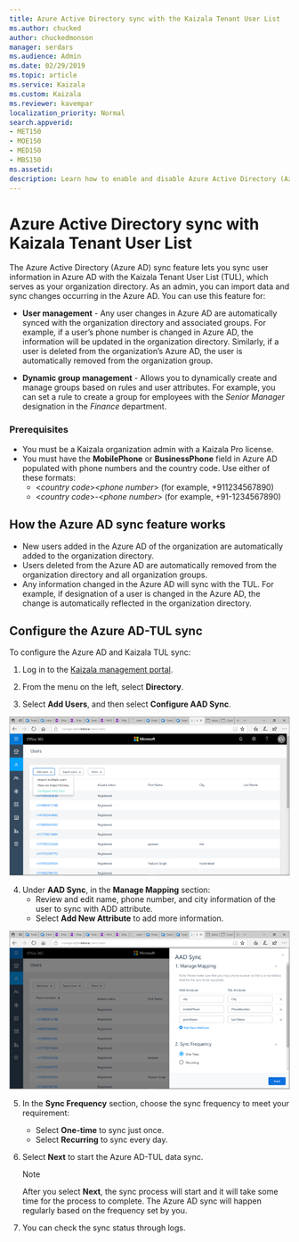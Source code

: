 ```yaml
---
title: Azure Active Directory sync with the Kaizala Tenant User List
ms.author: chucked
author: chuckedmonson
manager: serdars
ms.audience: Admin
ms.date: 02/29/2019
ms.topic: article
ms.service: Kaizala
ms.custom: Kaizala
ms.reviewer: kavempar
localization_priority: Normal
search.appverid:
- MET150
- MOE150
- MED150
- MBS150
ms.assetid: 
description: Learn how to enable and disable Azure Active Directory (Azure AD) sync feature in Kaizala.
---
```


# Azure Active Directory sync with Kaizala Tenant User List

The Azure Active Directory (Azure AD) sync feature lets you sync user information in Azure AD with the Kaizala Tenant User List (TUL), which serves as your organization directory. As an admin, you can import data and sync changes occurring in the Azure AD. You can use this feature for:

- **User management** - Any user changes in Azure AD are automatically synced with the organization directory and associated groups. For example, if a user’s phone number is changed in Azure AD, the information will be updated in the organization directory. Similarly, if a user is deleted from the organization’s Azure AD, the user is automatically removed from the organization group.

- **Dynamic group management** - Allows you to dynamically create and manage groups based on rules and user attributes. For example, you can set a rule to create a group for employees with the *Senior Manager* designation in the *Finance* department.

### Prerequisites

- You must be a Kaizala organization admin with a Kaizala Pro license.
- You must have the **MobilePhone** or **BusinessPhone** field in Azure AD populated with phone numbers and the country code. Use either of these formats:
  - <*country code*><*phone number*> (for example, +911234567890)
  - <*country code*>-<*phone number*> (for example, +91-1234567890)

## How the Azure AD sync feature works

- New users added in the Azure AD of the organization are automatically added to the organization directory.
- Users deleted from the Azure AD are automatically removed from the organization directory and all organization groups.
- Any information changed in the Azure AD will sync with the TUL. For example, if designation of a user is changed in the Azure AD, the change is automatically reflected in the organization directory. 

## Configure the Azure AD-TUL sync

To configure the Azure AD and Kaizala TUL sync:

1. Log in to the [Kaizala management portal](http://manage.kaiza.la).

2. From the menu on the left, select **Directory**.

3. Select **Add Users**, and then select **Configure AAD Sync**.

![Screenshot of the Add Users window in Azure AD sync.](media/aad-sync-configure.png)

4. Under **AAD Sync**, in the **Manage Mapping** section:
   - Review and edit name, phone number, and city information of the user to sync with ADD attribute.
   - Select **Add New Attribute** to add more information. 

![Screenshot of the Manage Mapping window in Azure AD sync.](media/aad-sync-attributes.png)

5. In the **Sync Frequency** section, choose the sync frequency to meet your requirement:
   - Select **One-time** to sync just once.
   - Select **Recurring** to sync every day. 

6. Select **Next** to start the Azure AD-TUL data sync. 
   > [!NOTE]
   > After you select **Next**, the sync process will start and it will take some time for the process to complete. The Azure AD sync will happen regularly based on the frequency set by you.

7. You can check the sync status through logs.
